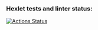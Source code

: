 ### Hexlet tests and linter status:
[![Actions Status](https://github.com/Pinkp0ny/frontend-project-11/workflows/hexlet-check/badge.svg)](https://github.com/Pinkp0ny/frontend-project-11/actions)